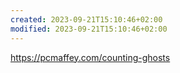 ```yaml
---
created: 2023-09-21T15:10:46+02:00
modified: 2023-09-21T15:10:46+02:00
---
```


https://pcmaffey.com/counting-ghosts
